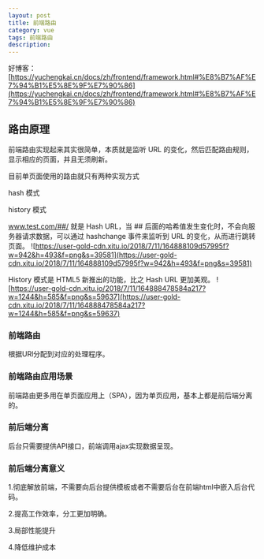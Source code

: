 ```yaml
---
layout: post
title: 前端路由
category: vue
tags: 前端路由
description: 
---
```


好博客：[https://yuchengkai.cn/docs/zh/frontend/framework.html#%E8%B7%AF%E7%94%B1%E5%8E%9F%E7%90%86](https://yuchengkai.cn/docs/zh/frontend/framework.html#%E8%B7%AF%E7%94%B1%E5%8E%9F%E7%90%86)

## 路由原理
前端路由实现起来其实很简单，本质就是监听 URL 的变化，然后匹配路由规则，显示相应的页面，并且无须刷新。

目前单页面使用的路由就只有两种实现方式

hash 模式

history 模式

www.test.com/##/ 就是 Hash URL，当 ## 后面的哈希值发生变化时，不会向服务器请求数据，可以通过 hashchange 事件来监听到 URL 的变化，从而进行跳转页面。
![https://user-gold-cdn.xitu.io/2018/7/11/164888109d57995f?w=942&h=493&f=png&s=39581](https://user-gold-cdn.xitu.io/2018/7/11/164888109d57995f?w=942&h=493&f=png&s=39581)


History 模式是 HTML5 新推出的功能，比之 Hash URL 更加美观。
![https://user-gold-cdn.xitu.io/2018/7/11/164888478584a217?w=1244&h=585&f=png&s=59637](https://user-gold-cdn.xitu.io/2018/7/11/164888478584a217?w=1244&h=585&f=png&s=59637)



### 前端路由
根据URl分配到对应的处理程序。

### 前端路由应用场景
前端路由更多用在单页面应用上（SPA），因为单页应用，基本上都是前后端分离的。

### 前后端分离 
后台只需要提供API接口，前端调用ajax实现数据呈现。

### 前后端分离意义

1.彻底解放前端，不需要向后台提供模板或者不需要后台在前端html中嵌入后台代码。

2.提高工作效率，分工更加明确。

3.局部性能提升

4.降低维护成本
